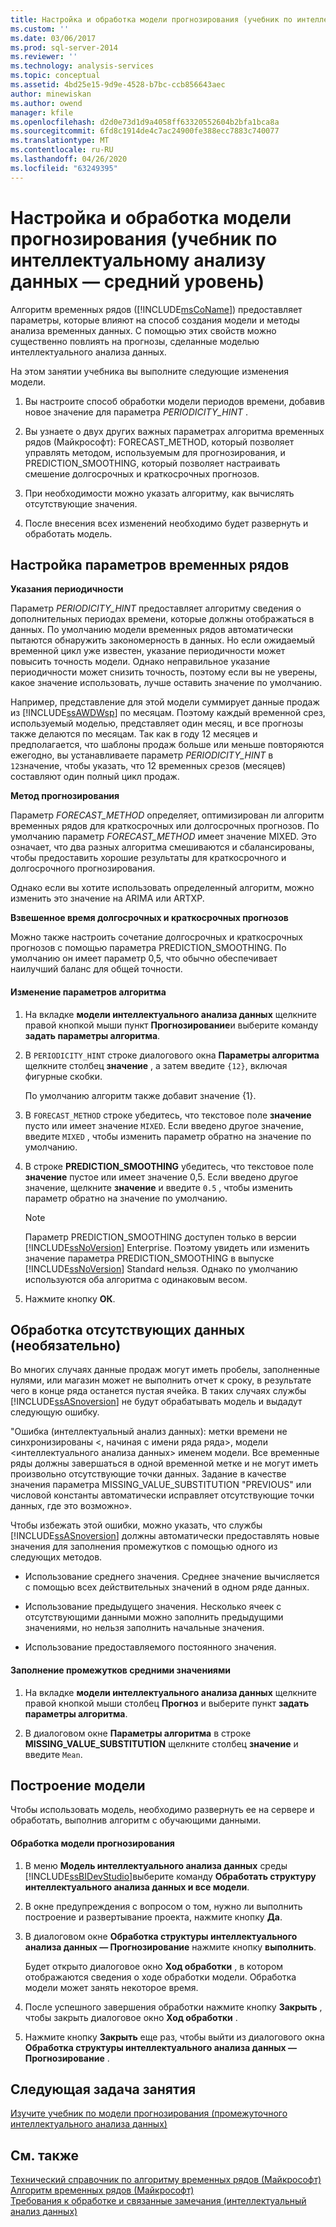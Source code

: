 ```yaml
---
title: Настройка и обработка модели прогнозирования (учебник по интеллектуальному анализу данных — средний уровень) | Документация Майкрософт
ms.custom: ''
ms.date: 03/06/2017
ms.prod: sql-server-2014
ms.reviewer: ''
ms.technology: analysis-services
ms.topic: conceptual
ms.assetid: 4bd25e15-9d9e-4528-b7bc-ccb856643aec
author: minewiskan
ms.author: owend
manager: kfile
ms.openlocfilehash: d2d0e73d1d9a4058ff63320552604b2bfa1bca8a
ms.sourcegitcommit: 6fd8c1914de4c7ac24900fe388ecc7883c740077
ms.translationtype: MT
ms.contentlocale: ru-RU
ms.lasthandoff: 04/26/2020
ms.locfileid: "63249395"
---
```

# <a name="customizing-and-processing-the-forecasting-model-intermediate-data-mining-tutorial"></a>Настройка и обработка модели прогнозирования (учебник по интеллектуальному анализу данных — средний уровень)
  Алгоритм временных рядов ([!INCLUDE[msCoName](../includes/msconame-md.md)]) предоставляет параметры, которые влияют на способ создания модели и методы анализа временных данных. С помощью этих свойств можно существенно повлиять на прогнозы, сделанные моделью интеллектуального анализа данных.  
  
 На этом занятии учебника вы выполните следующие изменения модели.  
  
1.  Вы настроите способ обработки модели периодов времени, добавив новое значение для параметра *PERIODICITY_HINT* .  
  
2.  Вы узнаете о двух других важных параметрах алгоритма временных рядов (Майкрософт): FORECAST_METHOD, который позволяет управлять методом, используемым для прогнозирования, и PREDICTION_SMOOTHING, который позволяет настраивать смешение долгосрочных и краткосрочных прогнозов.  
  
3.  При необходимости можно указать алгоритму, как вычислять отсутствующие значения.  
  
4.  После внесения всех изменений необходимо будет развернуть и обработать модель.  
  
## <a name="setting-time-series-parameters"></a>Настройка параметров временных рядов  
 **Указания периодичности**  
  
 Параметр *PERIODICITY_HINT* предоставляет алгоритму сведения о дополнительных периодах времени, которые должны отображаться в данных. По умолчанию модели временных рядов автоматически пытаются обнаружить закономерность в данных. Но если ожидаемый временной цикл уже известен, указание периодичности может повысить точность модели. Однако неправильное указание периодичности может снизить точность, поэтому если вы не уверены, какое значение использовать, лучше оставить значение по умолчанию.  
  
 Например, представление для этой модели суммирует данные продаж из [!INCLUDE[ssAWDWsp](../includes/ssawdwsp-md.md)] по месяцам. Поэтому каждый временной срез, используемый моделью, представляет один месяц, и все прогнозы также делаются по месяцам. Так как в году 12 месяцев и предполагается, что шаблоны продаж больше или меньше повторяются ежегодно, вы устанавливаете параметр *PERIODICITY_HINT* в `12`значение, чтобы указать, что 12 временных срезов (месяцев) составляют один полный цикл продаж.  
  
 **Метод прогнозирования**  
  
 Параметр *FORECAST_METHOD* определяет, оптимизирован ли алгоритм временных рядов для краткосрочных или долгосрочных прогнозов. По умолчанию параметр *FORECAST_METHOD* имеет значение MIXED. Это означает, что два разных алгоритма смешиваются и сбалансированы, чтобы предоставить хорошие результаты для краткосрочного и долгосрочного прогнозирования.  
  
 Однако если вы хотите использовать определенный алгоритм, можно изменить это значение на ARIMA или ARTXP.  
  
 **Взвешенное время долгосрочных и краткосрочных прогнозов**  
  
 Можно также настроить сочетание долгосрочных и краткосрочных прогнозов с помощью параметра PREDICTION_SMOOTHING. По умолчанию он имеет параметр 0,5, что обычно обеспечивает наилучший баланс для общей точности.  
  
#### <a name="to-change-the-algorithm-parameters"></a>Изменение параметров алгоритма  
  
1.  На вкладке **модели интеллектуального анализа данных** щелкните правой кнопкой мыши пункт **Прогнозирование**и выберите команду **задать параметры алгоритма**.  
  
2.  В `PERIODICITY_HINT` строке диалогового окна **Параметры алгоритма** щелкните столбец **значение** , а затем введите `{12}`, включая фигурные скобки.  
  
     По умолчанию алгоритм также добавит значение {1}.  
  
3.  В `FORECAST_METHOD` строке убедитесь, что текстовое поле **значение** пусто или имеет значение `MIXED`. Если введено другое значение, введите `MIXED` , чтобы изменить параметр обратно на значение по умолчанию.  
  
4.  В строке **PREDICTION_SMOOTHING** убедитесь, что текстовое поле **значение** пустое или имеет значение 0,5. Если введено другое значение, щелкните **значение** и введите `0.5` , чтобы изменить параметр обратно на значение по умолчанию.  
  
    > [!NOTE]  
    >  Параметр PREDICTION_SMOOTHING доступен только в версии [!INCLUDE[ssNoVersion](../includes/ssnoversion-md.md)] Enterprise. Поэтому увидеть или изменить значение параметра PREDICTION_SMOOTHING в выпуске [!INCLUDE[ssNoVersion](../includes/ssnoversion-md.md)] Standard нельзя. Однако по умолчанию используются оба алгоритма с одинаковым весом.  
  
5.  Нажмите кнопку **ОК**.  
  
## <a name="handling-missing-data-optional"></a>Обработка отсутствующих данных (необязательно)  
 Во многих случаях данные продаж могут иметь пробелы, заполненные нулями, или магазин может не выполнить отчет к сроку, в результате чего в конце ряда останется пустая ячейка. В таких случаях службы [!INCLUDE[ssASnoversion](../includes/ssasnoversion-md.md)] не будут обрабатывать модель и выдадут следующую ошибку.  
  
 "Ошибка (интеллектуальный анализ данных): метки времени не синхронизированы \<, начиная с имени ряда ряда>, модели \<интеллектуального анализа данных> именем модели. Все временные ряды должны завершаться в одной временной метке и не могут иметь произвольно отсутствующие точки данных. Задание в качестве значения параметра MISSING_VALUE_SUBSTITUTION "PREVIOUS" или числовой константы автоматически исправляет отсутствующие точки данных, где это возможно».  
  
 Чтобы избежать этой ошибки, можно указать, что службы [!INCLUDE[ssASnoversion](../includes/ssasnoversion-md.md)] должны автоматически предоставлять новые значения для заполнения промежутков с помощью одного из следующих методов.  
  
-   Использование среднего значения. Среднее значение вычисляется с помощью всех действительных значений в одном ряде данных.  
  
-   Использование предыдущего значения. Несколько ячеек с отсутствующими данными можно заполнить предыдущими значениями, но нельзя заполнить начальные значения.  
  
-   Использование предоставляемого постоянного значения.  
  
#### <a name="to-specify-that-gaps-be-filled-by-averaging-values"></a>Заполнение промежутков средними значениями  
  
1.  На вкладке **модели интеллектуального анализа данных** щелкните правой кнопкой мыши столбец **Прогноз** и выберите пункт **задать параметры алгоритма**.  
  
2.  В диалоговом окне **Параметры алгоритма** в строке **MISSING_VALUE_SUBSTITUTION** щелкните столбец **значение** и введите `Mean`.  
  
## <a name="build-the-model"></a>Построение модели  
 Чтобы использовать модель, необходимо развернуть ее на сервере и обработать, выполнив алгоритм с обучающими данными.  
  
#### <a name="to-process-the-forecasting-model"></a>Обработка модели прогнозирования  
  
1.  В меню **Модель интеллектуального анализа данных** среды [!INCLUDE[ssBIDevStudio](../includes/ssbidevstudio-md.md)]выберите команду **Обработать структуру интеллектуального анализа данных и все модели**.  
  
2.  В окне предупреждения с вопросом о том, нужно ли выполнить построение и развертывание проекта, нажмите кнопку **Да**.  
  
3.  В диалоговом окне **Обработка структуры интеллектуального анализа данных — Прогнозирование** нажмите кнопку **выполнить**.  
  
     Будет открыто диалоговое окно **Ход обработки** , в котором отображаются сведения о ходе обработки модели. Обработка модели может занять некоторое время.  
  
4.  После успешного завершения обработки нажмите кнопку **Закрыть** , чтобы закрыть диалоговое окно **Ход обработки** .  
  
5.  Нажмите кнопку **Закрыть** еще раз, чтобы выйти из диалогового окна **Обработка структуры интеллектуального анализа данных — Прогнозирование** .  
  
## <a name="next-task-in-lesson"></a>Следующая задача занятия  
 [Изучите учебник по модели прогнозирования &#40;промежуточного интеллектуального анализа данных&#41;](../../2014/tutorials/exploring-the-forecasting-model-intermediate-data-mining-tutorial.md)  
  
## <a name="see-also"></a>См. также  
 [Технический справочник по алгоритму временных рядов (Майкрософт)](../../2014/analysis-services/data-mining/microsoft-time-series-algorithm-technical-reference.md)   
 [Алгоритм временных рядов (Майкрософт)](../../2014/analysis-services/data-mining/microsoft-time-series-algorithm.md)   
 [Требования к обработке и связанные замечания (интеллектуальный анализ данных)](../../2014/analysis-services/data-mining/processing-requirements-and-considerations-data-mining.md)  
  
  
